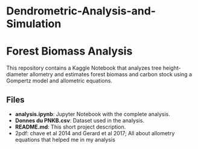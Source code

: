# Dendrometric-Analysis-and-Simulation

# Forest Biomass Analysis

This repository contains a Kaggle Notebook that analyzes tree height-diameter allometry and estimates forest biomass and carbon stock using a Gompertz model and allometric equations.

## Files
- **analysis.ipynb**: Jupyter Notebook with the complete analysis.
- **Donnes du PNKB.csv**: Dataset used in the analysis.
- **README.md**: This short project description.
- 2pdf: chave et al 2014 and Gerard et al 2017; All about allometry equations that helped me in my analysis


